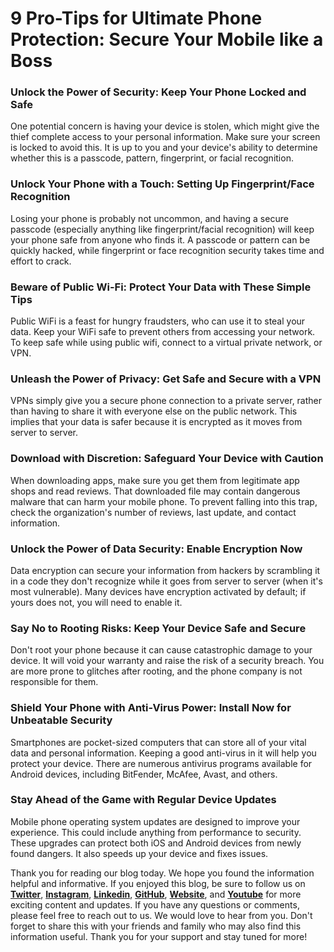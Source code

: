 # 9 Pro-Tips for Ultimate Phone Protection: Secure Your Mobile like a Boss

### **Unlock the Power of Security: Keep Your Phone Locked and Safe**

One potential concern is having your device is stolen, which might give the thief complete access to your personal information. Make sure your screen is locked to avoid this. It is up to you and your device's ability to determine whether this is a passcode, pattern, fingerprint, or facial recognition.

### **Unlock Your Phone with a Touch: Setting Up Fingerprint/Face Recognition**

Losing your phone is probably not uncommon, and having a secure passcode (especially anything like fingerprint/facial recognition) will keep your phone safe from anyone who finds it. A passcode or pattern can be quickly hacked, while fingerprint or face recognition security takes time and effort to crack.

### **Beware of Public Wi-Fi: Protect Your Data with These Simple Tips**

Public WiFi is a feast for hungry fraudsters, who can use it to steal your data. Keep your WiFi safe to prevent others from accessing your network. To keep safe while using public wifi, connect to a virtual private network, or VPN.

### **Unleash the Power of Privacy: Get Safe and Secure with a VPN**

VPNs simply give you a secure phone connection to a private server, rather than having to share it with everyone else on the public network. This implies that your data is safer because it is encrypted as it moves from server to server.

### **Download with Discretion: Safeguard Your Device with Caution**

When downloading apps, make sure you get them from legitimate app shops and read reviews. That downloaded file may contain dangerous malware that can harm your mobile phone. To prevent falling into this trap, check the organization's number of reviews, last update, and contact information.

### **Unlock the Power of Data Security: Enable Encryption Now**

Data encryption can secure your information from hackers by scrambling it in a code they don't recognize while it goes from server to server (when it's most vulnerable). Many devices have encryption activated by default; if yours does not, you will need to enable it.

### **Say No to Rooting Risks: Keep Your Device Safe and Secure**

Don't root your phone because it can cause catastrophic damage to your device. It will void your warranty and raise the risk of a security breach. You are more prone to glitches after rooting, and the phone company is not responsible for them.

### **Shield Your Phone with Anti-Virus Power: Install Now for Unbeatable Security**

Smartphones are pocket-sized computers that can store all of your vital data and personal information. Keeping a good anti-virus in it will help you protect your device. There are numerous antivirus programs available for Android devices, including BitFender, McAfee, Avast, and others.

### **Stay Ahead of the Game with Regular Device Updates**

Mobile phone operating system updates are designed to improve your experience. This could include anything from performance to security. These upgrades can protect both iOS and Android devices from newly found dangers. It also speeds up your device and fixes issues.

Thank you for reading our blog today. We hope you found the information helpful and informative. If you enjoyed this blog, be sure to follow us on [**Twitter**](https://twitter.com/areyysharma), [**Instagram**](https://www.instagram.com/official_cyber_hub/), [**Linkedin**](https://www.linkedin.com/in/technical-human/), [**GitHub**](https://github.com/pushkarsharma23), [**Website**](https://officialcyberhub.wixsite.com/cyberhub), and [**Youtube**](https://www.youtube.com/@OfficialCyberHub) for more exciting content and updates. If you have any questions or comments, please feel free to reach out to us. We would love to hear from you. Don't forget to share this with your friends and family who may also find this information useful. Thank you for your support and stay tuned for more!